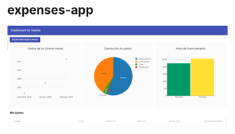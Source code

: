 # expenses-app

![alt text](https://raw.githubusercontent.com/Javiercerna/expenses-app/master/dashboard_expenses.png)
